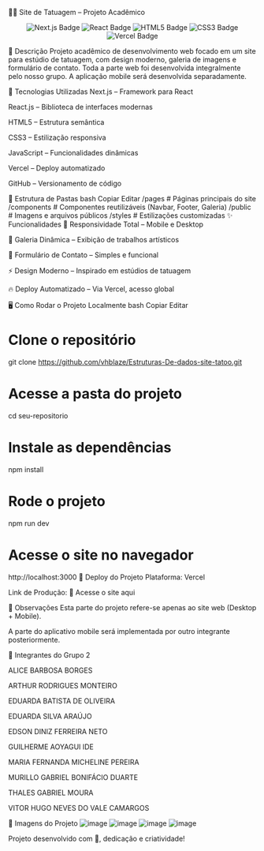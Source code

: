 🖤✨ Site de Tatuagem – Projeto Acadêmico
<p align="center"> <img src="https://img.shields.io/badge/Next.js-000?style=for-the-badge&logo=next.js&logoColor=white" alt="Next.js Badge"/> <img src="https://img.shields.io/badge/React-20232A?style=for-the-badge&logo=react&logoColor=61DAFB" alt="React Badge"/> <img src="https://img.shields.io/badge/HTML5-E34F26?style=for-the-badge&logo=html5&logoColor=white" alt="HTML5 Badge"/> <img src="https://img.shields.io/badge/CSS3-1572B6?style=for-the-badge&logo=css3&logoColor=white" alt="CSS3 Badge"/> <img src="https://img.shields.io/badge/Vercel-000?style=for-the-badge&logo=vercel&logoColor=white" alt="Vercel Badge"/> </p>
📝 Descrição
Projeto acadêmico de desenvolvimento web focado em um site para estúdio de tatuagem, com design moderno, galeria de imagens e formulário de contato.
Toda a parte web foi desenvolvida integralmente pelo nosso grupo.
A aplicação mobile será desenvolvida separadamente.

🚀 Tecnologias Utilizadas
Next.js – Framework para React

React.js – Biblioteca de interfaces modernas

HTML5 – Estrutura semântica

CSS3 – Estilização responsiva

JavaScript – Funcionalidades dinâmicas

Vercel – Deploy automatizado

GitHub – Versionamento de código

📁 Estrutura de Pastas
bash
Copiar
Editar
/pages         # Páginas principais do site
/components    # Componentes reutilizáveis (Navbar, Footer, Galeria)
/public        # Imagens e arquivos públicos
/styles        # Estilizações customizadas
✨ Funcionalidades
📱 Responsividade Total – Mobile e Desktop

🎨 Galeria Dinâmica – Exibição de trabalhos artísticos

📩 Formulário de Contato – Simples e funcional

⚡ Design Moderno – Inspirado em estúdios de tatuagem

🔥 Deploy Automatizado – Via Vercel, acesso global

🖥️ Como Rodar o Projeto Localmente
bash
Copiar
Editar
# Clone o repositório
git clone https://github.com/vhblaze/Estruturas-De-dados-site-tatoo.git
# Acesse a pasta do projeto
cd seu-repositorio

# Instale as dependências
npm install

# Rode o projeto
npm run dev

# Acesse o site no navegador
http://localhost:3000
🚀 Deploy do Projeto
Plataforma: Vercel

Link de Produção: 🔗 Acesse o site aqui

📌 Observações
Esta parte do projeto refere-se apenas ao site web (Desktop + Mobile).

A parte do aplicativo mobile será implementada por outro integrante posteriormente.

👥 Integrantes do Grupo 2

ALICE BARBOSA BORGES

ARTHUR RODRIGUES MONTEIRO

EDUARDA BATISTA DE OLIVEIRA

EDUARDA SILVA ARAÚJO

EDSON DINIZ FERREIRA NETO

GUILHERME AOYAGUI IDE

MARIA FERNANDA MICHELINE PEREIRA

MURILLO GABRIEL BONIFÁCIO DUARTE

THALES GABRIEL MOURA

VITOR HUGO NEVES DO VALE CAMARGOS


📸 Imagens do Projeto
![image](https://github.com/user-attachments/assets/d1efebff-ab39-44b7-8bd8-350382a85981)
![image](https://github.com/user-attachments/assets/173670a9-6e8f-4a1f-8668-50a3339396d0)
![image](https://github.com/user-attachments/assets/412c2447-a85e-4e1f-95c0-524ba68df322)
![image](https://github.com/user-attachments/assets/c8477be8-d229-4196-ad8d-00764ddd8f02)




Projeto desenvolvido com 💖, dedicação e criatividade!
